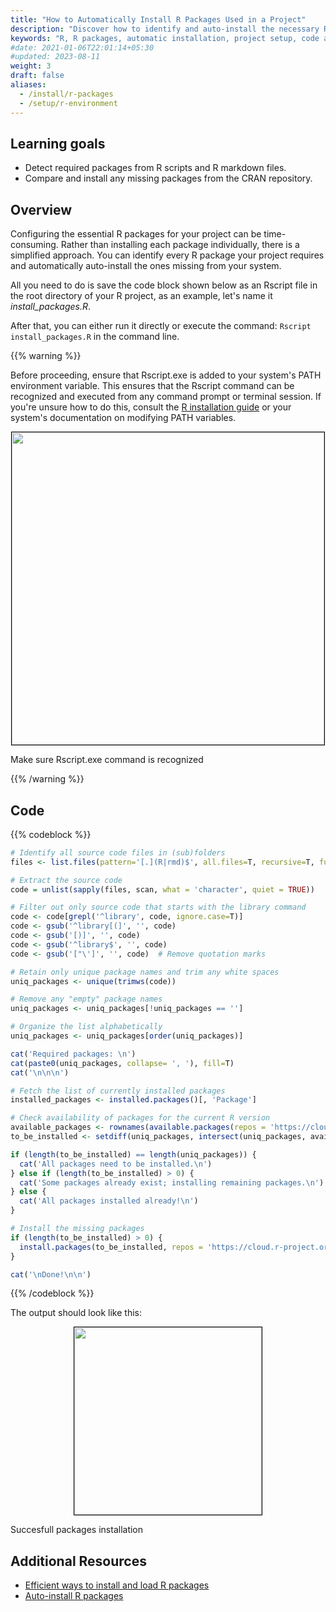 ```yaml
---
title: "How to Automatically Install R Packages Used in a Project"
description: "Discover how to identify and auto-install the necessary R packages for a given project."
keywords: "R, R packages, automatic installation, project setup, code automation, dependency management, gist, automation"
#date: 2021-01-06T22:01:14+05:30
#updated: 2023-08-11
weight: 3
draft: false
aliases:
  - /install/r-packages
  - /setup/r-environment
---
```


## Learning goals

- Detect required packages from R scripts and R markdown files.
- Compare and install any missing packages from the CRAN repository.

## Overview

Configuring the essential R packages for your project can be time-consuming. Rather than installing each package individually, there is a simplified approach. You can identify every R package your project requires and automatically auto-install the ones missing from your system. 

All you need to do is save the code block shown below as an Rscript file in the root directory of your R project, as an example, let's name it *install_packages.R*. 

After that, you can either run it directly or execute the command: `Rscript install_packages.R` in the command line.

{{% warning %}}

Before proceeding, ensure that Rscript.exe is added to your system's PATH environment variable. This ensures that the Rscript command can be recognized and executed from any command prompt or terminal session. If you're unsure how to do this, consult the [R installation guide](https://cran.r-project.org/doc/manuals/r-release/R-admin.html) or your system's documentation on modifying PATH variables.

<p align = "center">
<img src = "../images/Rscript-not-recognized.png" width="500" style="border:1px solid black;">
<figcaption> Make sure Rscript.exe command is recognized</figcaption>
</p>
{{% /warning %}}

## Code

{{% codeblock %}}
```R
# Identify all source code files in (sub)folders
files <- list.files(pattern='[.](R|rmd)$', all.files=T, recursive=T, full.names = T, ignore.case=T)

# Extract the source code
code = unlist(sapply(files, scan, what = 'character', quiet = TRUE))

# Filter out only source code that starts with the library command
code <- code[grepl('^library', code, ignore.case=T)]
code <- gsub('^library[(]', '', code)
code <- gsub('[)]', '', code)
code <- gsub('^library$', '', code)
code <- gsub('["\']', '', code)  # Remove quotation marks

# Retain only unique package names and trim any white spaces
uniq_packages <- unique(trimws(code))

# Remove any "empty" package names
uniq_packages <- uniq_packages[!uniq_packages == '']

# Organize the list alphabetically
uniq_packages <- uniq_packages[order(uniq_packages)]

cat('Required packages: \n')
cat(paste0(uniq_packages, collapse= ', '), fill=T)
cat('\n\n\n')

# Fetch the list of currently installed packages
installed_packages <- installed.packages()[, 'Package']

# Check availability of packages for the current R version
available_packages <- rownames(available.packages(repos = 'https://cloud.r-project.org'))
to_be_installed <- setdiff(uniq_packages, intersect(uniq_packages, available_packages))

if (length(to_be_installed) == length(uniq_packages)) {
  cat('All packages need to be installed.\n')
} else if (length(to_be_installed) > 0) {
  cat('Some packages already exist; installing remaining packages.\n')
} else {
  cat('All packages installed already!\n')
}

# Install the missing packages
if (length(to_be_installed) > 0) {
  install.packages(to_be_installed, repos = 'https://cloud.r-project.org')
}

cat('\nDone!\n\n')
```
{{% /codeblock %}}

The output should look like this:

<p align = "center">
<img src = "../images/success-install-R-packages.png" width="300" style="border:1px solid black;">
<figcaption> Succesfull packages installation</figcaption>
</p>

## Additional Resources
- [Efficient ways to install and load R packages](https://statsandr.com/blog/an-efficient-way-to-install-and-load-r-packages/)
- [Auto-install R packages](https://gist.github.com/mtandon09/4a870bf4addbe46e784059bce0e5d8d6)
